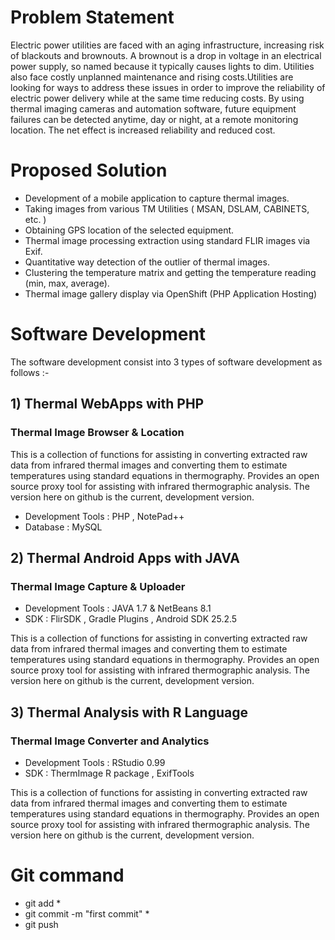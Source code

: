 #	Problem Statement

Electric power utilities are faced with an aging infrastructure, increasing risk of blackouts and brownouts. 
A brownout is a drop in voltage in an electrical power supply, so named because it typically causes lights to dim. Utilities also face costly unplanned maintenance and rising costs.Utilities are looking for ways to address these issues in order to improve the reliability of electric power delivery while at the same time reducing costs. By using thermal imaging cameras and automation software, future equipment failures can be detected anytime, day or night, at a remote monitoring location. The net effect is increased reliability and reduced cost.


#	Proposed Solution

*	Development of a mobile application to capture thermal images.
*	Taking images from various TM Utilities ( MSAN, DSLAM, CABINETS, etc. )  
*	Obtaining GPS location of the selected equipment.
*	Thermal image processing extraction using standard FLIR images via Exif.
*	Quantitative way detection of the outlier of thermal images.
*	Clustering the temperature matrix and getting the temperature reading (min, max, average).
*	Thermal image gallery display via OpenShift (PHP Application Hosting)

#	Software Development

The software development consist into 3 types of software development as follows :-

## 1) Thermal WebApps with PHP 
### Thermal Image Browser & Location

This is a collection of functions for assisting in converting extracted raw data from infrared thermal images and converting them to estimate temperatures using standard equations in thermography. Provides an open source proxy tool for assisting with infrared thermographic analysis. The version here on github is the current, development version. 

*	Development Tools : PHP , NotePad++
*	Database : MySQL 

## 2) Thermal Android Apps with JAVA 
### Thermal Image Capture & Uploader

*	Development Tools : JAVA 1.7 & NetBeans 8.1 
*	SDK : FlirSDK , Gradle Plugins , Android SDK 25.2.5

This is a collection of functions for assisting in converting extracted raw data from infrared thermal images and converting them to estimate temperatures using standard equations in thermography. Provides an open source proxy tool for assisting with infrared thermographic analysis. The version here on github is the current, development version. 

## 3) Thermal Analysis with R Language
### Thermal Image Converter and Analytics

*	Development Tools : RStudio 0.99 
*	SDK : ThermImage R package , ExifTools   

This is a collection of functions for assisting in converting extracted raw data from infrared thermal images and converting them to estimate temperatures using standard equations in thermography. Provides an open source proxy tool for assisting with infrared thermographic analysis. The version here on github is the current, development version. 

#	Git command

*	git add *
*	git commit -m "first commit" *
*	git push